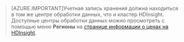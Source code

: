 
> [AZURE.IMPORTANT]Учетная запись хранения должна находиться в том же центре обработки данных, что и кластер HDInsight. Доступные центры обработки данных можно просмотреть с помощью меню **Регионы** на [странице информации о ценах на HDInsight](/pricing/details/hdinsight/).


<!--HONumber=54-->